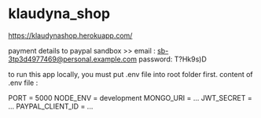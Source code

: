 # klaudyna_shop

https://klaudynashop.herokuapp.com/


payment details to paypal sandbox >>
email : sb-3tp3d4977469@personal.example.com
password: T?Hk9s)D

to run this app locally, you must put .env file into root folder first. 
content of .env file :

PORT = 5000
NODE_ENV = development
MONGO_URI = ...
JWT_SECRET = ...
PAYPAL_CLIENT_ID = ...

